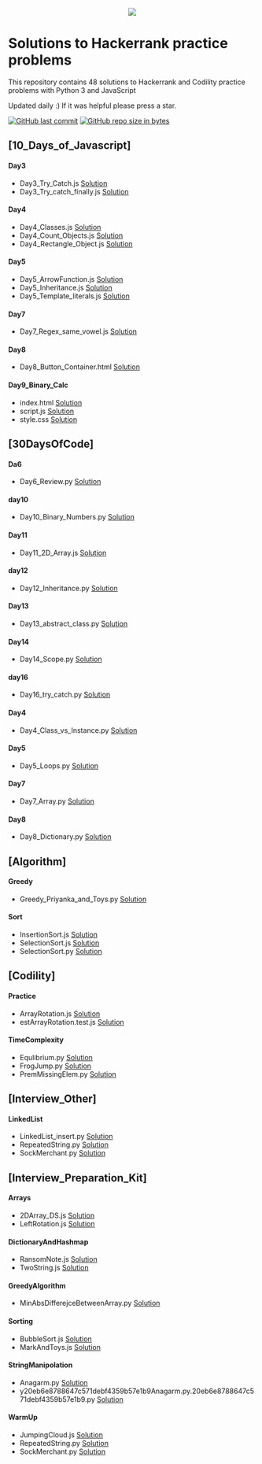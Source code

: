 <p align="center"><a href="https://www.hackerrank.com/emon535"><img src="https://i0.wp.com/gradsingames.com/wp-content/uploads/2016/05/856771_668224053197841_1943699009_o.png" ></a></p>

# Solutions to Hackerrank practice problems

This repository contains 48 solutions to Hackerrank and Codility practice problems with Python 3 and JavaScript

Updated daily :) If it was helpful please press a star.

[![GitHub last commit](https://img.shields.io/github/last-commit/emon535/HackerRank?style=for-the-badge)](https://github.com/emon535/HackerRank)
[![GitHub repo size in bytes](https://img.shields.io/github/repo-size/emon535/HackerRank?style=for-the-badge)](https://github.com/emon535/HackerRank)

## [10_Days_of_Javascript]

#### Day3

- Day3_Try_Catch.js [Solution](https://github.com/emon535/HackerRank/blob/master/10_Days_of_Javascript/Day3/Day3_Try_Catch.js)
- Day3_Try_catch_finally.js [Solution](https://github.com/emon535/HackerRank/blob/master/10_Days_of_Javascript/Day3/Day3_Try_catch_finally.js)

#### Day4

- Day4_Classes.js [Solution](https://github.com/emon535/HackerRank/blob/master/10_Days_of_Javascript/Day4/Day4_Classes.js)
- Day4_Count_Objects.js [Solution](https://github.com/emon535/HackerRank/blob/master/10_Days_of_Javascript/Day4/Day4_Count_Objects.js)
- Day4_Rectangle_Object.js [Solution](https://github.com/emon535/HackerRank/blob/master/10_Days_of_Javascript/Day4/Day4_Rectangle_Object.js)

#### Day5

- Day5_ArrowFunction.js [Solution](https://github.com/emon535/HackerRank/blob/master/10_Days_of_Javascript/Day5/Day5_ArrowFunction.js)
- Day5_Inheritance.js [Solution](https://github.com/emon535/HackerRank/blob/master/10_Days_of_Javascript/Day5/Day5_Inheritance.js)
- Day5_Template_literals.js [Solution](https://github.com/emon535/HackerRank/blob/master/10_Days_of_Javascript/Day5/Day5_Template_literals.js)

#### Day7

- Day7_Regex_same_vowel.js [Solution](https://github.com/emon535/HackerRank/blob/master/10_Days_of_Javascript/Day7/Day7_Regex_same_vowel.js)

#### Day8

- Day8_Button_Container.html [Solution](https://github.com/emon535/HackerRank/blob/master/10_Days_of_Javascript/Day8/Day8_Button_Container.html)

#### Day9_Binary_Calc

- index.html [Solution](https://github.com/emon535/HackerRank/blob/master/10_Days_of_Javascript/Day9_Binary_Calc/index.html)
- script.js [Solution](https://github.com/emon535/HackerRank/blob/master/10_Days_of_Javascript/Day9_Binary_Calc/script.js)
- style.css [Solution](https://github.com/emon535/HackerRank/blob/master/10_Days_of_Javascript/Day9_Binary_Calc/style.css)

## [30DaysOfCode]

#### Da6

- Day6_Review.py [Solution](https://github.com/emon535/HackerRank/blob/master/30DaysOfCode/Da6/Day6_Review.py)

#### day10

- Day10_Binary_Numbers.py [Solution](https://github.com/emon535/HackerRank/blob/master/30DaysOfCode/day10/Day10_Binary_Numbers.py)

#### Day11

- Day11_2D_Array.js [Solution](https://github.com/emon535/HackerRank/blob/master/30DaysOfCode/Day11/Day11_2D_Array.js)

#### day12

- Day12_Inheritance.py [Solution](https://github.com/emon535/HackerRank/blob/master/30DaysOfCode/day12/Day12_Inheritance.py)

#### Day13

- Day13_abstract_class.py [Solution](https://github.com/emon535/HackerRank/blob/master/30DaysOfCode/Day13/Day13_abstract_class.py)

#### Day14

- Day14_Scope.py [Solution](https://github.com/emon535/HackerRank/blob/master/30DaysOfCode/Day14/Day14_Scope.py)

#### day16

- Day16_try_catch.py [Solution](https://github.com/emon535/HackerRank/blob/master/30DaysOfCode/day16/Day16_try_catch.py)

#### Day4

- Day4_Class_vs_Instance.py [Solution](https://github.com/emon535/HackerRank/blob/master/30DaysOfCode/Day4/Day4_Class_vs_Instance.py)

#### Day5

- Day5_Loops.py [Solution](https://github.com/emon535/HackerRank/blob/master/30DaysOfCode/Day5/Day5_Loops.py)

#### Day7

- Day7_Array.py [Solution](https://github.com/emon535/HackerRank/blob/master/30DaysOfCode/Day7/Day7_Array.py)

#### Day8

- Day8_Dictionary.py [Solution](https://github.com/emon535/HackerRank/blob/master/30DaysOfCode/Day8/Day8_Dictionary.py)

## [Algorithm]

#### Greedy

- Greedy_Priyanka_and_Toys.py [Solution](https://github.com/emon535/HackerRank/blob/master/Algorithm/Greedy/Greedy_Priyanka_and_Toys.py)

#### Sort

- InsertionSort.js [Solution](https://github.com/emon535/HackerRank/blob/master/Algorithm/Sort/InsertionSort.js)
- SelectionSort.js [Solution](https://github.com/emon535/HackerRank/blob/master/Algorithm/Sort/SelectionSort.js)
- SelectionSort.py [Solution](https://github.com/emon535/HackerRank/blob/master/Algorithm/Sort/SelectionSort.py)

## [Codility]

#### Practice

- ArrayRotation.js [Solution](https://github.com/emon535/HackerRank/blob/master/Codility/Practice/ArrayRotation.js)
- estArrayRotation.test.js [Solution](https://github.com/emon535/HackerRank/blob/master/Codility/Practice/ArrayRotation.test.js)

#### TimeComplexity

- Equlibrium.py [Solution](https://github.com/emon535/HackerRank/blob/master/Codility/TimeComplexity/Equlibrium.py)
- FrogJump.py [Solution](https://github.com/emon535/HackerRank/blob/master/Codility/TimeComplexity/FrogJump.py)
- PremMissingElem.py [Solution](https://github.com/emon535/HackerRank/blob/master/Codility/TimeComplexity/PremMissingElem.py)

## [Interview_Other]

#### LinkedList

- LinkedList_insert.py [Solution](https://github.com/emon535/HackerRank/blob/master/Interview_Other/LinkedList/LinkedList_insert.py)
- RepeatedString.py [Solution](https://github.com/emon535/HackerRank/blob/master/Interview_Other/LinkedList/RepeatedString.py)
- SockMerchant.py [Solution](https://github.com/emon535/HackerRank/blob/master/Interview_Other/LinkedList/SockMerchant.py)

## [Interview_Preparation_Kit]

#### Arrays

- 2DArray_DS.js [Solution](https://github.com/emon535/HackerRank/blob/master/Interview_Preparation_Kit/Arrays/2DArray_DS.js)
- LeftRotation.js [Solution](https://github.com/emon535/HackerRank/blob/master/Interview_Preparation_Kit/Arrays/LeftRotation.js)

#### DictionaryAndHashmap

- RansomNote.js [Solution](https://github.com/emon535/HackerRank/blob/master/Interview_Preparation_Kit/DictionaryAndHashmap/RansomNote.js)
- TwoString.js [Solution](https://github.com/emon535/HackerRank/blob/master/Interview_Preparation_Kit/DictionaryAndHashmap/TwoString.js)

#### GreedyAlgorithm

- MinAbsDifferejceBetweenArray.py [Solution](https://github.com/emon535/HackerRank/blob/master/Interview_Preparation_Kit/GreedyAlgorithm/MinAbsDifferejceBetweenArray.py)

#### Sorting

- BubbleSort.js [Solution](https://github.com/emon535/HackerRank/blob/master/Interview_Preparation_Kit/Sorting/BubbleSort.js)
- MarkAndToys.js [Solution](https://github.com/emon535/HackerRank/blob/master/Interview_Preparation_Kit/Sorting/MarkAndToys.js)

#### StringManipolation

- Anagarm.py [Solution](https://github.com/emon535/HackerRank/blob/master/Interview_Preparation_Kit/StringManipolation/Anagarm.py)
- y20eb6e8788647c571debf4359b57e1b9Anagarm.py.20eb6e8788647c571debf4359b57e1b9.py [Solution](https://github.com/emon535/HackerRank/blob/master/Interview_Preparation_Kit/StringManipolation/Anagarm.py.20eb6e8788647c571debf4359b57e1b9.py)

#### WarmUp

- JumpingCloud.js [Solution](https://github.com/emon535/HackerRank/blob/master/Interview_Preparation_Kit/WarmUp/JumpingCloud.js)
- RepeatedString.py [Solution](https://github.com/emon535/HackerRank/blob/master/Interview_Preparation_Kit/WarmUp/RepeatedString.py)
- SockMerchant.py [Solution](https://github.com/emon535/HackerRank/blob/master/Interview_Preparation_Kit/WarmUp/SockMerchant.py)

